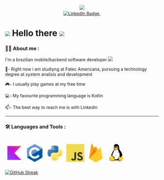 <div id="header" align="center">
  <img src="https://i.giphy.com/media/v1.Y2lkPTc5MGI3NjExdGxjdWk0dHh0d285czd4Zmd6eTRxdTAzdHJldTZ4N3p6dHdtOHpiOCZlcD12MV9pbnRlcm5hbF9naWZfYnlfaWQmY3Q9Zw/RRKLKJoeDX0ljTlXCj/giphy.gif" width="400"/>
</div>

<div id="badges" align="center">
  <a href="https://www.linkedin.com/in/gusfelixz/" >
    <img src="https://img.shields.io/badge/LinkedIn-blue?style=for-the-badge&logo=linkedin&logoColor=white" alt="LinkedIn Badge"width="150"/>
  </a>
  <img src="https://komarev.com/ghpvc/?username=GusFelixz&style=flat-square&color=blue" alt=""width="180"/>
</div>

<h1>
  <img src="https://i.giphy.com/media/v1.Y2lkPTc5MGI3NjExb25jOGI2NXEyZmhyYmxxcnFqZWc2bnQ4NTA4dnQ4a3U3eHdibnU2eiZlcD12MV9pbnRlcm5hbF9naWZfYnlfaWQmY3Q9Zw/3Hq6YfvZAFMHvfZw3S/giphy.gif" width="60px"/>
  Hello there
  <img src="https://i.giphy.com/media/v1.Y2lkPTc5MGI3NjExM2Fia3FpNzk1YXhzbHA3aWxrN2VmYnk4NTg2OXk1bTF1eGgxdnh5ZiZlcD12MV9pbnRlcm5hbF9naWZfYnlfaWQmY3Q9cw/6NIC5qDsDC5uE/giphy.gif" width="30px">
</h1>


### :man_technologist: About me :
I'm a brazilian mobile/backend software developer <img src="https://i.giphy.com/media/v1.Y2lkPTc5MGI3NjExNmE5NmF0M3RoaGhyeGJqc2V0NnY1d2RuMHg5cmU2aDRsYXloZ245aiZlcD12MV9pbnRlcm5hbF9naWZfYnlfaWQmY3Q9cw/S3W74K8gy3h1iI1x0L/giphy.gif" width="30px">

📝- Right now i am studiyng at Fatec Americana, pursuing a technology degree at system analisis and development

🎮- I usually play games at my free time 

💻- My favourite programming language is Kotlin 

📫- The best way to reach me is with Linkedin

---
### :hammer_and_wrench: Languages and Tools :
<h1>
  <img src="https://github.com/devicons/devicon/blob/master/icons/kotlin/kotlin-original.svg"width="60" height="60"/>
  <img src="https://github.com/devicons/devicon/blob/master/icons/c/c-original.svg"width="60" height="60"/>
  <img src="https://github.com/devicons/devicon/blob/master/icons/python/python-original.svg"width="60" height="60"/>
  <img src="https://github.com/devicons/devicon/blob/master/icons/javascript/javascript-original.svg"width="60" height="60"/>
  <img src="https://github.com/devicons/devicon/blob/master/icons/firebase/firebase-original.svg"width="60" height="60"/>
  <img src="https://github.com/devicons/devicon/blob/master/icons/linux/linux-original.svg"width="60" height="60"/>
</h1>

[![GitHub Streak](https://github-readme-streak-stats.herokuapp.com?user=GusFelixz&theme=dawnfox&hide_border=true&date_format=j%20M%5B%20Y%5D&mode=weekly)](https://git.io/streak-stats)
